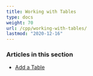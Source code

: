 ```yaml
---
title: Working with Tables
type: docs
weight: 70
url: /cpp/working-with-tables/
lastmod: "2020-12-16"
---
```


### **Articles in this section**

- [Add a Table ](/pdf/cpp/add-a-table/)
